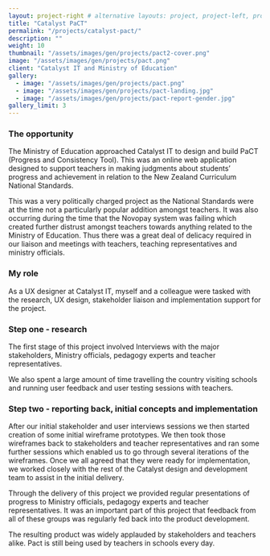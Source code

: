 ```yaml
---
layout: project-right # alternative layouts: project, project-left, project-right, project-top
title: "Catalyst PaCT"
permalink: "/projects/catalyst-pact/"
description: ""
weight: 10
thumbnail: "/assets/images/gen/projects/pact2-cover.png"
image: "/assets/images/gen/projects/pact.png"
client: "Catalyst IT and Ministry of Education"
gallery:
  - image: "/assets/images/gen/projects/pact.png"
  - image: "/assets/images/gen/projects/pact-landing.jpg"
  - image: "/assets/images/gen/projects/pact-report-gender.jpg"
gallery_limit: 3
---
```


### The opportunity

The Ministry of Education approached Catalyst IT to design and build PaCT (Progress and Consistency Tool). This was an online web application designed to support teachers in making judgments about students’ progress and achievement in relation to the New Zealand Curriculum National Standards.

This was a very politically charged project as the National Standards were at the time not a particularly popular addition amongst teachers. It was also occurring during the time that the Novopay system was failing which created further distrust amongst teachers towards anything related to the Ministry of Education. Thus there was a great deal of delicacy required in our liaison and meetings with teachers, teaching representatives and ministry officials.

### My role

As a UX designer at Catalyst IT, myself and a colleague were tasked with the research, UX design, stakeholder liaison and implementation support for the project.

### Step one - research

The first stage of this project involved Interviews with the major stakeholders, Ministry officials, pedagogy experts and teacher representatives.

We also spent a large amount of time travelling the country visiting schools and running user feedback and user testing sessions with teachers.

### Step two - reporting back, initial concepts and implementation

After our initial stakeholder and user interviews sessions we then started creation of some initial wireframe prototypes. We then took those wireframes back to stakeholders and teacher representatives and ran some further sessions which enabled us to go through several iterations of the wireframes. Once we all agreed that they were ready for implementation, we worked closely with the rest of the Catalyst design and development team to assist in the initial delivery.

Through the delivery of this project we provided regular presentations of progress to Ministry officials, pedagogy experts and teacher representatives. It was an important part of this project that feedback from all of these groups was regularly fed back into the product development.

The resulting product was widely applauded by stakeholders and teachers alike. Pact is still being used by teachers in schools every day.